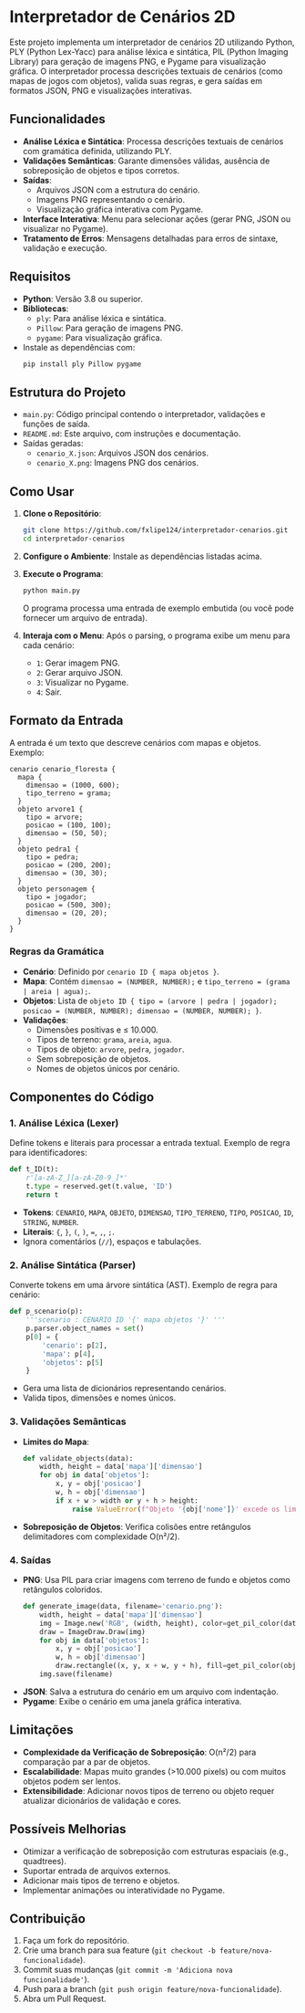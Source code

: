 # Interpretador de Cenários 2D

Este projeto implementa um interpretador de cenários 2D utilizando Python, PLY (Python Lex-Yacc) para análise léxica e sintática, PIL (Python Imaging Library) para geração de imagens PNG, e Pygame para visualização gráfica. O interpretador processa descrições textuais de cenários (como mapas de jogos com objetos), valida suas regras, e gera saídas em formatos JSON, PNG e visualizações interativas.

## Funcionalidades

- **Análise Léxica e Sintática**: Processa descrições textuais de cenários com gramática definida, utilizando PLY.
- **Validações Semânticas**: Garante dimensões válidas, ausência de sobreposição de objetos e tipos corretos.
- **Saídas**:
  - Arquivos JSON com a estrutura do cenário.
  - Imagens PNG representando o cenário.
  - Visualização gráfica interativa com Pygame.
- **Interface Interativa**: Menu para selecionar ações (gerar PNG, JSON ou visualizar no Pygame).
- **Tratamento de Erros**: Mensagens detalhadas para erros de sintaxe, validação e execução.

## Requisitos

- **Python**: Versão 3.8 ou superior.
- **Bibliotecas**:
  - `ply`: Para análise léxica e sintática.
  - `Pillow`: Para geração de imagens PNG.
  - `pygame`: Para visualização gráfica.
- Instale as dependências com:
  ```bash
  pip install ply Pillow pygame
  ```

## Estrutura do Projeto

- `main.py`: Código principal contendo o interpretador, validações e funções de saída.
- `README.md`: Este arquivo, com instruções e documentação.
- Saídas geradas:
  - `cenario_X.json`: Arquivos JSON dos cenários.
  - `cenario_X.png`: Imagens PNG dos cenários.

## Como Usar

1. **Clone o Repositório**:
   ```bash
   git clone https://github.com/fxlipe124/interpretador-cenarios.git
   cd interpretador-cenarios
   ```

2. **Configure o Ambiente**:
   Instale as dependências listadas acima.

3. **Execute o Programa**:
   ```bash
   python main.py
   ```
   O programa processa uma entrada de exemplo embutida (ou você pode fornecer um arquivo de entrada).

4. **Interaja com o Menu**:
   Após o parsing, o programa exibe um menu para cada cenário:
   - `1`: Gerar imagem PNG.
   - `2`: Gerar arquivo JSON.
   - `3`: Visualizar no Pygame.
   - `4`: Sair.

## Formato da Entrada

A entrada é um texto que descreve cenários com mapas e objetos. Exemplo:

```text
cenario cenario_floresta {
  mapa {
    dimensao = (1000, 600);
    tipo_terreno = grama;
  }
  objeto arvore1 {
    tipo = arvore;
    posicao = (100, 100);
    dimensao = (50, 50);
  }
  objeto pedra1 {
    tipo = pedra;
    posicao = (200, 200);
    dimensao = (30, 30);
  }
  objeto personagem {
    tipo = jogador;
    posicao = (500, 300);
    dimensao = (20, 20);
  }
}
```

### Regras da Gramática
- **Cenário**: Definido por `cenario ID { mapa objetos }`.
- **Mapa**: Contém `dimensao = (NUMBER, NUMBER);` e `tipo_terreno = (grama | areia | agua);`.
- **Objetos**: Lista de `objeto ID { tipo = (arvore | pedra | jogador); posicao = (NUMBER, NUMBER); dimensao = (NUMBER, NUMBER); }`.
- **Validações**:
  - Dimensões positivas e ≤ 10.000.
  - Tipos de terreno: `grama`, `areia`, `agua`.
  - Tipos de objeto: `arvore`, `pedra`, `jogador`.
  - Sem sobreposição de objetos.
  - Nomes de objetos únicos por cenário.

## Componentes do Código

### 1. Análise Léxica (Lexer)
Define tokens e literais para processar a entrada textual. Exemplo de regra para identificadores:

```python
def t_ID(t):
    r'[a-zA-Z_][a-zA-Z0-9_]*'
    t.type = reserved.get(t.value, 'ID')
    return t
```

- **Tokens**: `CENARIO`, `MAPA`, `OBJETO`, `DIMENSAO`, `TIPO_TERRENO`, `TIPO`, `POSICAO`, `ID`, `STRING`, `NUMBER`.
- **Literais**: `{`, `}`, `(`, `)`, `=`, `,`, `;`.
- Ignora comentários (`//`), espaços e tabulações.

### 2. Análise Sintática (Parser)
Converte tokens em uma árvore sintática (AST). Exemplo de regra para cenário:

```python
def p_scenario(p):
    '''scenario : CENARIO ID '{' mapa objetos '}' '''
    p.parser.object_names = set()
    p[0] = {
        'cenario': p[2],
        'mapa': p[4],
        'objetos': p[5]
    }
```

- Gera uma lista de dicionários representando cenários.
- Valida tipos, dimensões e nomes únicos.

### 3. Validações Semânticas
- **Limites do Mapa**:
  ```python
  def validate_objects(data):
      width, height = data['mapa']['dimensao']
      for obj in data['objetos']:
          x, y = obj['posicao']
          w, h = obj['dimensao']
          if x + w > width or y + h > height:
              raise ValueError(f"Objeto '{obj['nome']}' excede os limites do mapa")
  ```
- **Sobreposição de Objetos**:
  Verifica colisões entre retângulos delimitadores com complexidade O(n²/2).

### 4. Saídas
- **PNG**: Usa PIL para criar imagens com terreno de fundo e objetos como retângulos coloridos.
  ```python
  def generate_image(data, filename='cenario.png'):
      width, height = data['mapa']['dimensao']
      img = Image.new('RGB', (width, height), color=get_pil_color(data['mapa']['tipo_terreno']))
      draw = ImageDraw.Draw(img)
      for obj in data['objetos']:
          x, y = obj['posicao']
          w, h = obj['dimensao']
          draw.rectangle((x, y, x + w, y + h), fill=get_pil_color(obj['tipo']), outline='black')
      img.save(filename)
  ```
- **JSON**: Salva a estrutura do cenário em um arquivo com indentação.
- **Pygame**: Exibe o cenário em uma janela gráfica interativa.

## Limitações

- **Complexidade da Verificação de Sobreposição**: O(n²/2) para comparação par a par de objetos.
- **Escalabilidade**: Mapas muito grandes (>10.000 pixels) ou com muitos objetos podem ser lentos.
- **Extensibilidade**: Adicionar novos tipos de terreno ou objeto requer atualizar dicionários de validação e cores.

## Possíveis Melhorias

- Otimizar a verificação de sobreposição com estruturas espaciais (e.g., quadtrees).
- Suportar entrada de arquivos externos.
- Adicionar mais tipos de terreno e objetos.
- Implementar animações ou interatividade no Pygame.

## Contribuição

1. Faça um fork do repositório.
2. Crie uma branch para sua feature (`git checkout -b feature/nova-funcionalidade`).
3. Commit suas mudanças (`git commit -m 'Adiciona nova funcionalidade'`).
4. Push para a branch (`git push origin feature/nova-funcionalidade`).
5. Abra um Pull Request.
